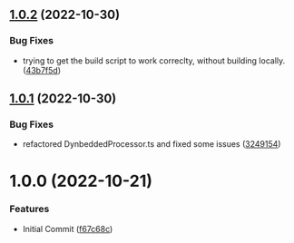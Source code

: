 ## [1.0.2](https://github.com/MMoMM-org/obsidian-dynbedded/compare/1.0.1...1.0.2) (2022-10-30)


### Bug Fixes

* trying to get the build script to work correclty, without building locally. ([43b7f5d](https://github.com/MMoMM-org/obsidian-dynbedded/commit/43b7f5d1d90ef76db5daa71f8b07eaa14aabbba5))

## [1.0.1](https://github.com/MMoMM-org/obsidian-dynbedded/compare/1.0.0...1.0.1) (2022-10-30)


### Bug Fixes

* refactored DynbeddedProcessor.ts and fixed some issues ([3249154](https://github.com/MMoMM-org/obsidian-dynbedded/commit/3249154c81df20b5268d39f4e5c4c6992c3da35f))

# 1.0.0 (2022-10-21)


### Features

* Initial Commit ([f67c68c](https://github.com/MMoMM-org/obsidian-dynbedded/commit/f67c68c04b8ac991c95da3c9726296218fba056a))
